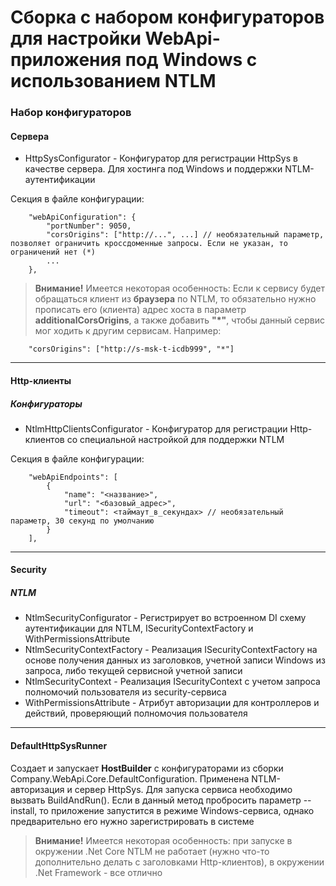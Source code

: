 # Сборка с набором конфигураторов для настройки WebApi-приложения под Windows с использованием NTLM

### Набор конфигураторов

#### Сервера
*  HttpSysConfigurator - Конфигуратор для регистрации HttpSys в качестве сервера. Для хостинга под Windows и поддержки NTLM-аутентификации

Секция в файле конфигурации:

		"webApiConfiguration": {
			"portNumber": 9050,
			"corsOrigins": ["http://...", ...] // необязательный параметр, позволяет ограничить кроссдоменные запросы. Если не указан, то ограничений нет (*)
			...
		},

> **Внимание!** Имеется некоторая особенность: Если к сервису будет обращаться клиент из **браузера** по NTLM, то обязательно нужно прописать его (клиента) адрес хоста в параметр **additionalCorsOrigins**, а также добавить **"*"**, чтобы данный сервис мог ходить к другим сервисам. Например:

		"corsOrigins": ["http://s-msk-t-icdb999", "*"]

_________________

#### Http-клиенты

##### Конфигураторы
*  NtlmHttpClientsConfigurator - Конфигуратор для регистрации Http-клиентов со специальной настройкой для поддержки NTLM

Секция в файле конфигурации:

		"webApiEndpoints": [
			{
				"name": "<название>",
				"url": "<базовый_адрес>",
				"timeout": <таймаут_в_секундах> // необязательный параметр, 30 секунд по умолчанию
			}
		],
_________________

#### Security

##### NTLM
*  NtlmSecurityConfigurator - Регистрирует во встроенном DI схему аутентификации для NTLM, ISecurityContextFactory и WithPermissionsAttribute
*  NtlmSecurityContextFactory - Реализация ISecurityContextFactory на основе получения данных из заголовков, учетной записи Windows из запроса, либо текущей сервисной учетной записи
*  NtlmSecurityContext - Реализация ISecurityContext с учетом запроса полномочий пользователя из security-сервиса
*  WithPermissionsAttribute - Атрибут авторизации для контроллеров и действий, проверяющий полномочия пользователя

_________________

#### DefaultHttpSysRunner
Создает и запускает **HostBuilder** с конфигураторами из сборки Company.WebApi.Core.DefaultConfiguration. Применена NTLM-авторизация и сервер HttpSys. Для запуска сервиса необходимо вызвать BuildAndRun(). Если в данный метод пробросить параметр --install, то приложение запустится в режиме Windows-сервиса, однако предварительно его нужно зарегистрировать в системе
> **Внимание!** Имеется некоторая особенность: при запуске в окружении .Net Core NTLM не работает (нужно что-то дополнительно делать с заголовками Http-клиентов), в окружении .Net Framework - все отлично
